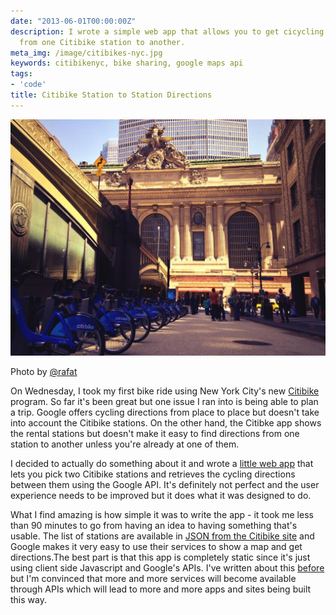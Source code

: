 ```yaml
---
date: "2013-06-01T00:00:00Z"
description: I wrote a simple web app that allows you to get cicycling directions
  from one Citibike station to another.
meta_img: /image/citibikes-nyc.jpg
keywords: citibikenyc, bike sharing, google maps api
tags:
- 'code'
title: Citibike Station to Station Directions
---
```


<div class="thumbnail">
    <img src="/image/citibikes-nyc.jpg" alt="Snapcode for Jet.com" data-width="1024" data-height="768" data-layout="responsive" />
    <p>Photo by <a href="https://twitter.com/rafat/status/339046904979660800" target="_blank">@rafat</a></p>
</div>

On Wednesday, I took my first bike ride using New York City's new <a href="http://citibikenyc.com/" target="_blank">Citibike</a> program. So far it's been great but one issue I ran into is being able to plan a trip. Google offers cycling directions from place to place but doesn't take into account the Citibike stations. On the other hand, the Citibke app shows the rental stations but doesn't make it easy to find directions from one station to another unless you're already at one of them.

I decided to actually do something about it and wrote a <a href="https://dangoldin.github.io/citibike-station-directions/" target="_blank">little web app</a> that lets you pick two Citibike stations and retrieves the cycling directions between them using the Google API. It's definitely not perfect and the user experience needs to be improved but it does what it was designed to do.

What I find amazing is how simple it was to write the app - it took me less than 90 minutes to go from having an idea to having something that's usable. The list of stations are available in <a href="http://citibikenyc.com/stations/json" target="_blank">JSON from the Citibike site</a> and Google makes it very easy to use their services to show a map and get directions.The best part is that this app is completely static since it's just using client side Javascript and Google's APIs. I've written about this <a href="http://dangoldin.com/2013/03/12/mmmm-pseudo-static-sites/">before</a> but I'm convinced that more and more services will become available through APIs which will lead to more and more apps and sites being built this way.
